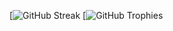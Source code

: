 
<!-- [![GitHub stats](https://github-readme-stats.vercel.app/api?username=saginawj&hide=stars&count_private=true&show_icons=true&theme=merko)](https://github.com/anuraghazra/github-readme-stats) -->

[![GitHub Streak](https://github-readme-streak-stats.herokuapp.com?user=saginawj&theme=dark)
[![GitHub Trophies](https://github-profile-trophy.vercel.app/?username=saginawj&&row=2&column=3&theme=chalk)


<!--not working correctly

[![Top Langs](https://github-readme-stats.vercel.app/api/top-langs/?username=saginawj&layout=compact&langs_count=10&theme=merko)](https://github.com/anuraghazra/github-readme-stats)

 
 ![](https://github.com/saginawj/github-stats/blob/master/generated/overview.svg)
 ![](https://github.com/saginawj/github-stats/blob/master/generated/languages.svg)
 -->

 
